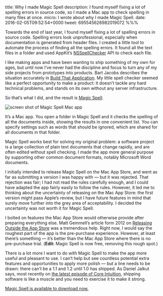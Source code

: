 title: Why I made Magic Spell
description: I found myself fixing a lot of spelling errors in source code, so I made a Mac app to check spelling in many files at once.
micro: I wrote about why I made Magic Spell.
date: 2016-02-05T09:52:54+0000
tweet: 695545626982019072
%%%

Towards the end of last year, I found myself fixing a lot of spelling errors in source code. Spelling errors look unprofessional, especially when documentation is generated from header files. I created a little tool to automate the process of finding all the spelling errors. It found all the text files in a folder and used AppKit’s [NSSpellChecker][NSSC] API to check each file.

I like making apps and have been wanting to ship something of my own for ages, but until now I’ve never had the discipline and focus to turn any of my side projects from prototypes into products. Bart Jacobs describes the situation accurately in [Build That Application][BJ]. My little spell checker seemed like a perfect opportunity to make a product: it doesn’t tackle any hard technical problems, and stands on its own without any server infrastructure.

So that’s what I did, and the result is [Magic Spell][MS].

![screen shot of Magic Spell Mac app](/magicspell/screen-shot.png)

It’s a Mac app. You open a folder in Magic Spell and it checks the spelling of all the documents inside, showing the results in one convenient list. You can specify settings such as words that should be ignored, which are shared for all documents in that folder.

Magic Spell works best for solving my original problem: a software project is a large collection of plain text documents that change rapidly, and are often edited without spell checking. I made the app more general purpose by supporting other common document formats, notably Microsoft Word documents.

I initially intended to release Magic Spell on the Mac App Store, and went as far as submitting a version I was happy with — but it was rejected. That rejection was fair; I had not read the rules carefully enough, and I could have adapted the app fairly easily to follow the rules. However, it led me to thinking about the uncertainty of releasing on the Mac App Store: the first version might pass Apple’s review, but I have future features in mind that surely move further into the grey area of acceptability. I decided the uncertainty was not worth it for Magic Spell.

I bolted on features the Mac App Store would otherwise provide after preparing everything else. Matt Gemmell’s article form 2012 on [Releasing Outside the App Store][MG] was a tremendous help. Right now, I would say the roughest part of the app is the pre-purchase experience. However, at least there’s something — it’s better than the Mac App Store where there is no pre-purchase trial. (**Edit:** Magic Spell is now free, removing this rough spot.)

There is a lot more I want to do with Magic Spell to make the app more useful and pleasant to use. I can’t help but see countless potential extra features and opportunities to apply more polish — but a line needs to be drawn: there can’t be a 1.1 and 1.2 until 1.0 has shipped. As Daniel Jalkut says, most recently on [the latest episode of Core Intuition][CI], shipping software is like a muscle and you need to exercise it to make it strong.

[Magic Spell is available to download now.][MS]

[MS]: http://douglashill.co/magicspell/

[NSSC]: https://developer.apple.com/library/mac/documentation/Cocoa/Reference/ApplicationKit/Classes/NSSpellChecker_Class/index.html

[CI]: http://www.coreint.org/2016/01/episode-217-surely-i-can-get-this-done/

[MG]: http://mattgemmell.com/releasing-outside-the-app-store/

[BJ]: http://bartjacobs.com/build-that-application/
